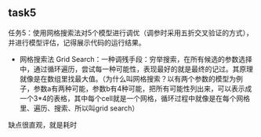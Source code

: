 ## task5
任务5：使用网格搜索法对5个模型进行调优（调参时采用五折交叉验证的方式），
并进行模型评估，记得展示代码的运行结果。 

* 网格搜索法
Grid Search：一种调残手段：穷举搜索，在所有候选的参数选择中，通过循环遍历，尝试每一种可能性，表现最好的就是最终的记过。其原理就像是在数组里找最大值。（为什么叫网格搜索？以有两个参数的模型为例子，参数a有两种可能，参数b有4种可能，把所有可能性列出来，可以表示成一个3*4的表格，其中每个cell就是一个网格，循环过程中就像是在每个网格里、遍历、搜索、所以叫grid search）


缺点很直观，就是耗时